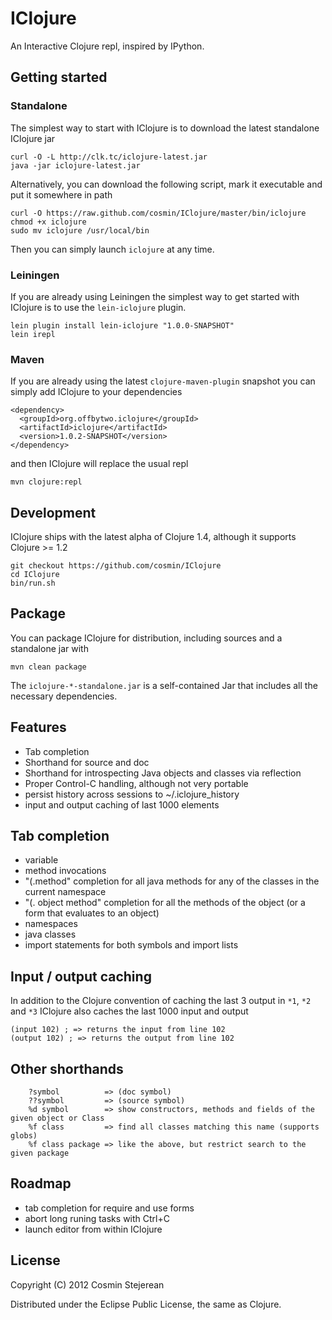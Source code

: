 # IClojure

An Interactive Clojure repl, inspired by IPython.

## Getting started

### Standalone

The simplest way to start with IClojure is to download the latest standalone IClojure jar

```
curl -O -L http://clk.tc/iclojure-latest.jar
java -jar iclojure-latest.jar
```

Alternatively, you can download the following script, mark it executable and put it somewhere in path

```
curl -O https://raw.github.com/cosmin/IClojure/master/bin/iclojure
chmod +x iclojure
sudo mv iclojure /usr/local/bin
```

Then you can simply launch `iclojure` at any time.

### Leiningen

If you are already using Leiningen the simplest way to get started with IClojure is to use the `lein-iclojure` plugin.

```
lein plugin install lein-iclojure "1.0.0-SNAPSHOT"
lein irepl
```

### Maven

If you are already using the latest `clojure-maven-plugin` snapshot you can simply add IClojure to your dependencies

```
<dependency>
  <groupId>org.offbytwo.iclojure</groupId>
  <artifactId>iclojure</artifactId>
  <version>1.0.2-SNAPSHOT</version>
</dependency>
```

and then IClojure will replace the usual repl

```
mvn clojure:repl
```

## Development

IClojure ships with the latest alpha of Clojure 1.4, although it supports Clojure >= 1.2

```
git checkout https://github.com/cosmin/IClojure
cd IClojure
bin/run.sh
```

## Package

You can package IClojure for distribution, including sources and a standalone jar with

```
mvn clean package
```

The `iclojure-*-standalone.jar` is a self-contained Jar that includes all the necessary dependencies.

## Features

- Tab completion
- Shorthand for source and doc
- Shorthand for introspecting Java objects and classes via reflection
- Proper Control-C handling, although not very portable
- persist history across sessions to ~/.iclojure_history
- input and output caching of last 1000 elements

## Tab completion

- variable
- method invocations
- "(.method" completion for all java methods for any of the classes in the current namespace
- "(. object method" completion for all the methods of the object (or a form that evaluates to an object)
- namespaces
- java classes
- import statements for both symbols and import lists

## Input / output caching

In addition to the Clojure convention of caching the last 3 output in `*1`, `*2` and `*3` IClojure also caches the last 1000 input and output

```
(input 102) ; => returns the input from line 102
(output 102) ; => returns the output from line 102
```

## Other shorthands

```
    ?symbol          => (doc symbol)
    ??symbol         => (source symbol)
    %d symbol        => show constructors, methods and fields of the given object or Class
    %f class         => find all classes matching this name (supports globs)
    %f class package => like the above, but restrict search to the given package
```

## Roadmap

- tab completion for require and use forms
- abort long runing tasks with Ctrl+C
- launch editor from within IClojure

## License

Copyright (C) 2012 Cosmin Stejerean

Distributed under the Eclipse Public License, the same as Clojure.

